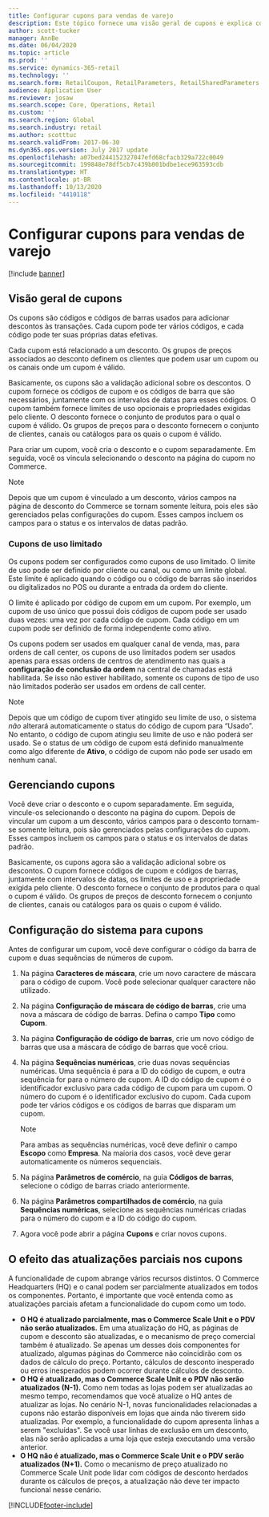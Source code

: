 ```yaml
---
title: Configurar cupons para vendas de varejo
description: Este tópico fornece uma visão geral de cupons e explica como defini-los.
author: scott-tucker
manager: AnnBe
ms.date: 06/04/2020
ms.topic: article
ms.prod: ''
ms.service: dynamics-365-retail
ms.technology: ''
ms.search.form: RetailCoupon, RetailParameters, RetailSharedParameters
audience: Application User
ms.reviewer: josaw
ms.search.scope: Core, Operations, Retail
ms.custom: ''
ms.search.region: Global
ms.search.industry: retail
ms.author: scotttuc
ms.search.validFrom: 2017-06-30
ms.dyn365.ops.version: July 2017 update
ms.openlocfilehash: a07bed244152327047efd68cfacb329a722c0049
ms.sourcegitcommit: 199848e78df5cb7c439b001bdbe1ece963593cdb
ms.translationtype: HT
ms.contentlocale: pt-BR
ms.lasthandoff: 10/13/2020
ms.locfileid: "4410118"
---
```

# <a name="set-up-coupons-for-retail-sales"></a>Configurar cupons para vendas de varejo

[!include [banner](includes/banner.md)]

## <a name="overview-of-coupons"></a>Visão geral de cupons

Os cupons são códigos e códigos de barras usados ​​para adicionar descontos às transações. Cada cupom pode ter vários códigos, e cada código pode ter suas próprias datas efetivas.

Cada cupom está relacionado a um desconto. Os grupos de preços associados ao desconto definem os clientes que podem usar um cupom ou os canais onde um cupom é válido.

Basicamente, os cupons são a validação adicional sobre os descontos. O cupom fornece os códigos de cupom e os códigos de barra que são necessários, juntamente com os intervalos de datas para esses códigos. O cupom também fornece limites de uso opcionais e propriedades exigidas pelo cliente. O desconto fornece o conjunto de produtos para o qual o cupom é válido. Os grupos de preços para o desconto fornecem o conjunto de clientes, canais ou catálogos para os quais o cupom é válido.

Para criar um cupom, você cria o desconto e o cupom separadamente. Em seguida, você os vincula selecionando o desconto na página do cupom no Commerce.

> [!NOTE]
> Depois que um cupom é vinculado a um desconto, vários campos na página de desconto do Commerce se tornam somente leitura, pois eles são gerenciados pelas configurações do cupom. Esses campos incluem os campos para o status e os intervalos de datas padrão.

### <a name="limited-use-coupons"></a>Cupons de uso limitado

Os cupons podem ser configurados como cupons de uso limitado. O limite de uso pode ser definido por cliente ou canal, ou como um limite global. Este limite é aplicado quando o código ou o código de barras são inseridos ou digitalizados no POS ou durante a entrada da ordem do cliente.

O limite é aplicado por código de cupom em um cupom. Por exemplo, um cupom de uso único que possui dois códigos de cupom pode ser usado duas vezes: uma vez por cada código de cupom. Cada código em um cupom pode ser definido de forma independente como ativo.

Os cupons podem ser usados em qualquer canal de venda, mas, para ordens de call center, os cupons de uso limitados podem ser usados apenas para essas ordens de centros de atendimento nas quais a **configuração de conclusão da ordem** na central de chamadas está habilitada. Se isso não estiver habilitado, somente os cupons de tipo de uso não limitados poderão ser usados em ordens de call center.

> [!NOTE]
> Depois que um código de cupom tiver atingido seu limite de uso, o sistema *não* alterará automaticamente o status do código de cupom para “Usado”. No entanto, o código de cupom atingiu seu limite de uso e não poderá ser usado. Se o status de um código de cupom está definido manualmente como algo diferente de **Ativo**, o código de cupom não pode ser usado em nenhum canal.  

## <a name="managing-coupons"></a>Gerenciando cupons

Você deve criar o desconto e o cupom separadamente. Em seguida, vincule-os selecionando o desconto na página do cupom. Depois de vincular um cupom a um desconto, vários campos para o desconto tornam-se somente leitura, pois são gerenciados pelas configurações do cupom. Esses campos incluem os campos para o status e os intervalos de datas padrão.

Basicamente, os cupons agora são a validação adicional sobre os descontos. O cupom fornece códigos de cupom e códigos de barras, juntamente com intervalos de datas, os limites de uso e a propriedade exigida pelo cliente. O desconto fornece o conjunto de produtos para o qual o cupom é válido. Os grupos de preços de desconto fornecem o conjunto de clientes, canais ou catálogos para os quais o cupom é válido.

## <a name="system-setup-for-coupons"></a>Configuração do sistema para cupons

Antes de configurar um cupom, você deve configurar o código da barra de cupom e duas sequências de números de cupom.

1. Na página **Caracteres de máscara**, crie um novo caractere de máscara para o código de cupom. Você pode selecionar qualquer caractere não utilizado.
2. Na página **Configuração de máscara de código de barras**, crie uma nova a máscara de código de barras. Defina o campo **Tipo** como **Cupom**.
3. Na página **Configuração de código de barras**, crie um novo código de barras que usa a máscara de código de barras que você criou.
4. Na página **Sequências numéricas**, crie duas novas sequências numéricas. Uma sequência é para a ID do código de cupom, e outra sequência for para o número de cupom. A ID do código de cupom é o identificador exclusivo para cada código de cupom para um cupom. O número do cupom é o identificador exclusivo do cupom. Cada cupom pode ter vários códigos e os códigos de barras que disparam um cupom.

    > [!NOTE]
    > Para ambas as sequências numéricas, você deve definir o campo **Escopo** como **Empresa**. Na maioria dos casos, você deve gerar automaticamente os números sequenciais.

5. Na página **Parâmetros de comércio**, na guia **Códigos de barras**, selecione o código de barras criado anteriormente.
6. Na página **Parâmetros compartilhados de comércio**, na guia **Sequências numéricas**, selecione as sequências numéricas criadas para o número do cupom e a ID do código do cupom.
7. Agora você pode abrir a página **Cupons** e criar novos cupons.

## <a name="the-effect-of-partial-updates-on-coupons"></a>O efeito das atualizações parciais nos cupons

A funcionalidade de cupom abrange vários recursos distintos. O Commerce Headquarters (HQ) e o canal podem ser parcialmente atualizados em todos os componentes. Portanto, é importante que você entenda como as atualizações parciais afetam a funcionalidade do cupom como um todo.

- **O HQ é atualizado parcialmente, mas o Commerce Scale Unit e o PDV não serão atualizados.** Em uma atualização do HQ, as páginas de cupom e desconto são atualizadas, e o mecanismo de preço comercial também é atualizado. Se apenas um desses dois componentes for atualizado, algumas páginas do Commerce não coincidirão com os dados de cálculo do preço. Portanto, cálculos de desconto inesperado ou erros inesperados podem ocorrer durante cálculos de desconto.
- **O HQ é atualizado, mas o Commerce Scale Unit e o PDV não serão atualizados (N-1).** Como nem todas as lojas podem ser atualizadas ao mesmo tempo, recomendamos que você atualize o HQ antes de atualizar as lojas. No cenário N-1, novas funcionalidades relacionadas a cupons não estarão disponíveis em lojas que ainda não tiverem sido atualizadas. Por exemplo, a funcionalidade do cupom apresenta linhas a serem "excluídas". Se você usar linhas de exclusão em um desconto, elas não serão aplicadas a uma loja que esteja executando uma versão anterior.
- **O HQ não é atualizado, mas o Commerce Scale Unit e o PDV serão atualizados (N+1).** Como o mecanismo de preço atualizado no Commerce Scale Unit pode lidar com códigos de desconto herdados durante os cálculos de preços, a atualização não deve ter impacto funcional nesse cenário.


[!INCLUDE[footer-include](../includes/footer-banner.md)]